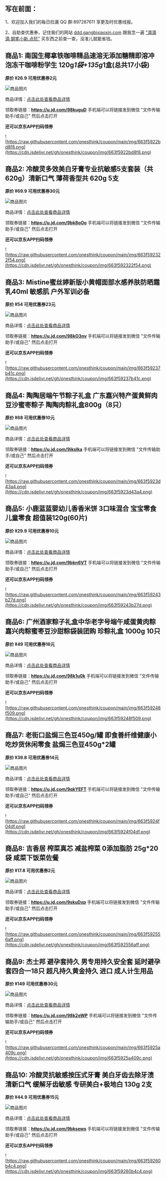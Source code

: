 ## 写在前面：

1、欢迎加入我们的每日捡漏 QQ 群:897287611 享更及时优惠线报。

2、自助查优惠券，记住我们的网站 [ddd.gangbixiaoxin.com](https://ddd.gangbixiaoxin.com) 跟我念一遍 ["滴滴滴.钢笔小新.点抗"](https://ddd.gangbixiaoxin.com) 买东西之前查一查，没准儿就能省钱。

## 商品1: 南国生椰拿铁咖啡精品速溶无添加糖精即溶冲泡冻干咖啡粉学生 120g*1袋+135g*1盒(总共17小袋)

**原价 ¥26.9 可用优惠券2元**

![商品图片](http://img14.360buyimg.com/n1/jfs/t1/176522/39/44411/108956/66050ad5Ffc0ee367/f804b7341b8b9ec4.jpg)

商品详情：[点击此处查看商品详情](https://union-click.jd.com/jdc?e=1003156031&amp;p=JF8BARoJK1olXwMGXVpVDk4QCl8IGlodVQIFVl9UCE4TAV9MRANLAjZbERscSkAJHTdNTwcKBlMdBgABFksWAmcAH1wXXA8CUVpfFxJSXzI4ZT1TD2VXKQs_X1FIeStVfAlRNnECAlJROEonAG4IHFITWgALUW5cWEpHAj8JS1olXQYyFTBdD0sXCmsLGWsUbQYEVFpYC00QAm0KGVwlXQ4FZInwsJ6dsrqAoo-L1dG784vUtJ-Ji184K1glXQcDVl5ZD0oVA184G2sWbVhsVQ1bCx8WCmlmRh0WXVZLH1kzC0gQB2YOH2sXXAcAVm5tODASUBcIbx9JXllnAgkZSh4QYCZcYV5UOWhQLCAKXiB0Bwl9RT9iHgJgKgBtCHs)

领取券链接：**https://u.jd.com/98kuguD** 手机端可以将链接发到微信 "文件传输助手/或自己" 然后点击打开

**还可以京东APP扫码领券**

![https://raw.githubusercontent.com/onesthink/coupon/main/img/663f5922bd8f8.png](https://cdn.jsdelivr.net/gh/onesthink/coupon/img/663f5922bd8f8.png)

## 商品2: 冷酸灵多效美白牙膏专业抗敏感5支套装（共620g）清新口气 薄荷香型共 620g 5支

**原价 ¥69.9 可用优惠券30元**

![商品图片](http://img14.360buyimg.com/n1/jfs/t1/244804/9/4019/120280/65b2176bF52e4e573/fbb884daa9dcfd20.jpg)

商品详情：[点击此处查看商品详情](https://union-click.jd.com/jdc?e=1003156031&amp;p=JF8BARsJK1olXwMEUFlYDUMXAV8IGloRWQAFV11bDUIWAV9MRANLAjZbERscSkAJHTdNTwcKBlMdBgABFksWAmsMHVwWXgAHXV9fFxJSXzI4bQ9HAF9qCB8_bilyZm1hbiZqDgV1ElJROEonAG4IHFITWgALUW5cWEpHAj8JS1olXQYyFTBdC0gUC2cKE2sUbQYEVFpYC00QAmYNEl8lXQ4FZInwsJ6dsrqAoo-L1dG784vUtJ-Ji184K1glXQcDVl5ZD0oVA184G2sWbVhsVQ1UDx8QBD9mRh0WXVUCHFczAU0UA20BG14lXwcDVlxtOHtfUQ8JcBpuC3xGEzwhSw4QXAhrflgXOgVsVggEdh92e2ZPQStxGHRHFTkjOEsn)

领取券链接：**https://u.jd.com/9bk8oOo** 手机端可以将链接发到微信 "文件传输助手/或自己" 然后点击打开

**还可以京东APP扫码领券**

![https://raw.githubusercontent.com/onesthink/coupon/main/img/663f592322f54.png](https://cdn.jsdelivr.net/gh/onesthink/coupon/img/663f592322f54.png)

## 商品3: Mistine蜜丝婷新版小黄帽面部水感养肤防晒霜乳40ml 敏感肌 户外军训必备

**原价 ¥54 可用优惠券23元**

![商品图片](http://img14.360buyimg.com/n1/jfs/t1/197393/20/43166/159254/6638aab1F465a6ef4/6214873da7372154.png)

商品详情：[点击此处查看商品详情](https://union-click.jd.com/jdc?e=1003156031&amp;p=JF8BARsJK1olXwMEVlldDEwRAl8IGloUWQYBUVdfDk0nRzBQRQQlBENHFRxWFlVPRjtUBABAQlRcCEBdCUoWB28LHlIXWwAdDRsBVXtfA3ESZQ5oImNZDAMZEjNuVj1yYjBDUQoyVW5eCUsQCmkPHVIQbQdSVQ5cWEpHAl8IG2tXM1paFhsFVx_OtfTRus8lXDYCUl5ZDUgRB24PHFIdbQYKU26KpfPCid7dk-LBw47V7fmIgffDnec4K2sWbQYDVVxdDEwWAW84K1slXjZcOl8ODkMUVjoKdQZTXgYLEwoJZkgUBG4OGlolXwcDVlxtOHsQaAhuGx8dB0VVLyZVDRlyVBJjTyBrB1VsFhgJfBZCQg8MZQhvJV9aUwgoOEsn)

领取券链接：**https://u.jd.com/98kO3nv** 手机端可以将链接发到微信 "文件传输助手/或自己" 然后点击打开

**还可以京东APP扫码领券**

![https://raw.githubusercontent.com/onesthink/coupon/main/img/663f59237b41c.png](https://cdn.jsdelivr.net/gh/onesthink/coupon/img/663f59237b41c.png)

## 商品4: 陶陶居端午节粽子礼盒 广东嘉兴特产蛋黄鲜肉豆沙蜜枣粽子 陶陶肉粽礼盒800g（8只）

**原价 ¥68 可用优惠券10元**

![商品图片](http://img14.360buyimg.com/n1/jfs/t1/234217/21/15666/159687/660ba50aF435a0bf5/2b85d02ba2e525e6.jpg)

商品详情：[点击此处查看商品详情](https://union-click.jd.com/jdc?e=1003156031&amp;p=JF8BARgJK1olXwMEUFteDE0SBl8IGloXXAMAUVxUC00RAF9MRANLAjZbERscSkAJHTdNTwcKBlMdBgABFksWAm0JHlkQXw8BUlheFxJSXzI4RSRzCAcBVjU-FgtwXz9PU1tDBE9BJFJROEonAG4IHFITWgALUW5cWEpHAj8JS1olXQYyFTBaC0gWAWk4GmsVWwYGUV1bD0sWBm0BK1sdWjbV-eaIgvrCi9bchdPC5KHX3eKJlsMnM18LK1sUXAQCUFlcCksnM284GGtLMwdRUQlYCBtEbTJOGFtGX1BQOl1fCE4TAm84GVoUXwQyZG4_UA9xXDFtXwscWm50J1s6XDIXQT8NTzl7X2ZkASs2XQ5efWxIHCYUBXJVZF5t)

领取券链接：**https://u.jd.com/9ikslka** 手机端可以将链接发到微信 "文件传输助手/或自己" 然后点击打开

**还可以京东APP扫码领券**

![https://raw.githubusercontent.com/onesthink/coupon/main/img/663f5923d43a4.png](https://cdn.jsdelivr.net/gh/onesthink/coupon/img/663f5923d43a4.png)

## 商品5: 小鹿蓝蓝婴幼儿香香米饼 3口味混合 宝宝零食儿童零食 超值装120g(60片)

**原价 ¥29.9 可用优惠券10元**

![商品图片](http://img14.360buyimg.com/n1/jfs/t1/241066/9/8359/153646/66309d32Ff080af7e/51cddf4edc173f88.jpg)

商品详情：[点击此处查看商品详情](https://union-click.jd.com/jdc?e=1003156031&amp;p=JF8BASUJK1olXwMEUFteAEsQBV8IGloUWgICU1paC0snRzBQRQQlBENHFRxWFlVPRjtUBABAQlRcCEBdCUoWBGsIHF8SXgYdDRsBVXsNUTBwQjhVK2YHVzoJDj90VRRbXxhlUQoyVW5eCUsQCmkPHVIQbQdSVQ5cWEpHAl8IG2tXM1NWAB0OVQ9D2tmTwvqBiqCkjefc3MCxM244G10VWQMBUlxaCk8SC18IE1wliqu6gdTs3cOu1_GAzOKyiI--gMDVOHsnAF8IGloXXQIFVVxdOHsXM2w4RTUUDgNVXQ1YCSVKRWwIHxldCWgBV1dbDkofM20JGlkXbTYyCA4cfhwWRBhfZzJ2An5bP1YUWx5KCzd_dVlIFnQBICJdfhJudwsASBNSATYCZA)

领取券链接：**https://u.jd.com/9bkn6VT** 手机端可以将链接发到微信 "文件传输助手/或自己" 然后点击打开

**还可以京东APP扫码领券**

![https://raw.githubusercontent.com/onesthink/coupon/main/img/663f59243b27d.png](https://cdn.jsdelivr.net/gh/onesthink/coupon/img/663f59243b27d.png)

## 商品6: 广州酒家粽子礼盒中华老字号端午咸蛋黄肉粽嘉兴肉粽蜜枣豆沙甜粽袋装团购 珍粽礼盒 1000g 10只

**原价 ¥49 可用优惠券16元**

![商品图片](http://img14.360buyimg.com/n1/jfs/t1/156438/6/42247/208132/663de51aFe34d8987/eeafd1a70b37258f.jpg)

商品详情：[点击此处查看商品详情](https://union-click.jd.com/jdc?e=1003156031&amp;p=JF8BARcJK1olXwMEUF9UC04SAF8IGlsUXAYBXVtcDkIeC19MRANLAjZbERscSkAJHTdNTwcKBlMdBgABFksWA24JG1gcWAcEXVdVFxJSXzI4SQYTJF4CPTk-EilJSG4ISQxmWk1kNFJROEonAG4IHFITWgALUW5cWEpHAj8JS1olXQYyFTBeDU0eAF8JK1sTXQIHV1heCE8WCm44G1MSbdGv7IvXuZ6furuWk4ys-tOL6IrDgHsnM2w4G1oUXwYGU19fCHsnA18LKwV7XFUKVFheDkJ5XikLG1hJCVZsV11fC0MVCl8KGloXXzYyZC0fSyBIcw9ATSMRAGd5XClZY09DfDpLYTUXKHFSKzlabxtvWCYBYh4SJEIyVG4)

领取券链接：**https://u.jd.com/98k1u0k** 手机端可以将链接发到微信 "文件传输助手/或自己" 然后点击打开

**还可以京东APP扫码领券**

![https://raw.githubusercontent.com/onesthink/coupon/main/img/663f59248f509.png](https://cdn.jsdelivr.net/gh/onesthink/coupon/img/663f59248f509.png)

## 商品7: 老街口盐焗三色豆450g/罐 即食善纤维健康小吃炒货休闲零食 盐焗三色豆450g*2罐

**原价 ¥39.8 可用优惠券14元**

![商品图片](http://img14.360buyimg.com/n1/jfs/t1/242731/38/7363/151165/66164966Fb40131bd/b1bba234cc496549.jpg)

商品详情：[点击此处查看商品详情](https://union-click.jd.com/jdc?e=1003156031&amp;p=JF8BARkJK1olXwMEVllZDkwWC18IGlsUXAAKUl9bDksRAF9MRANLAjZbERscSkAJHTdNTwcKBlMdBgABFksWA24JHVMTXAAEVFheFxJSXzI4QRJNNA5XKzU_QRMWaBtUQTBdP3wcJFJROEonAG4IHFITWgALUW5cWEpHAj8JS1olXQYyFTBbDkMRAmY4GmsVWwYGUV1bD0sUC24MK1sdWjbV-eaIgvrCi9bchdPC5KHX3eKJlsMnM18LK1sUXAQCUFlcCksnM284GGtLMwdRU1tUCEsSbTJOGFtGWVRGOldbCkwTB2wBK1kUXAQAZG5tWihXQGZyRTtuBH5FAwAeDTZPfGhQTANOMwQAUzpbYQlAawt_eRhyJQB3XG5dOA)

领取券链接：**https://u.jd.com/9qkYEFT** 手机端可以将链接发到微信 "文件传输助手/或自己" 然后点击打开

**还可以京东APP扫码领券**

![https://raw.githubusercontent.com/onesthink/coupon/main/img/663f5924f04df.png](https://cdn.jsdelivr.net/gh/onesthink/coupon/img/663f5924f04df.png)

## 商品8: 吉香居  榨菜真芯  减盐榨菜 0添加脂肪 25g*20袋 咸菜下饭菜佐餐

**原价 ¥17.8 可用优惠券2元**

![商品图片](http://img14.360buyimg.com/n1/jfs/t1/233594/23/11394/161832/65a0d897Fa2f8c81a/7504fc13bf4069df.jpg)

商品详情：[点击此处查看商品详情](https://union-click.jd.com/jdc?e=1003156031&amp;p=JF8BARkJK1olXwQAVVxZCEweBl8IGloUXg8AVVpaDEInRzBQRQQlBENHFRxWFlVPRjtUBABAQlRcCEBdCUoWAGYKGl8SWQ8dDRsBVXtRehdNHgNVC2NpEAsdSAMJCg9XSzNTUQoyVW5eCUsQCmkPHVIQbQdSVQ5cWEpHAl8IG2tDMwYDVV9cAUseCm84GmsVWwYGUV1bD0sSBGgNK1sdWjbV-eaIgvrCi9bchdPC5KHX3eKJlsMnM18LK1sUXAQCUFlcCksnM284GGtLMwdRUlxcWx9FbTJOGFtGWkdGOldbC08QBW8JK1kUXAQAZG5tWwNVYS16fCgSKFJWViUiTzBnRQ99UC1AMwQBUgABT0JSZG90cyhKJ3t6Vm5dOA)

领取券链接：**https://u.jd.com/9skuDxp** 手机端可以将链接发到微信 "文件传输助手/或自己" 然后点击打开

**还可以京东APP扫码领券**

![https://raw.githubusercontent.com/onesthink/coupon/main/img/663f592556aff.png](https://cdn.jsdelivr.net/gh/onesthink/coupon/img/663f592556aff.png)

## 商品9: 杰士邦 避孕套持久 男专用持久安全套 延时避孕套四合一18只 超凡持久黄金持久  进口 成人计生用品

**原价 ¥149 可用优惠券30元**

![商品图片](http://img14.360buyimg.com/n1/jfs/t1/221730/10/40512/143692/663c3e25F95ce43d0/19b4c42d4d01f449.jpg)

商品详情：[点击此处查看商品详情](https://union-click.jd.com/jdc?e=1003156031&amp;p=JF8BAR4JK1olXwMEUFxVDUgSB18IGloUXw4FUF5eAUsnRzBQRQQlBENHFRxWFlVPRjtUBABAQlRcCEBdCUoWAWcPH1sWVAYdDRsBVXtgZWhBWVlQKWYEKiQeaAwWWjRTWS11UQoyVW5eCUsQCmkPHVIQbQdSVQ5cWEpHAl8IG2tGM9Gu1YrPkpOklLqBh4-_0TYDZF5bCE8SAGkPG18dVQAyVFZaOJy6u7qCqo6d5NKc3Inkr56ev7uWk2slbQUyVF9cCksTBG4KG2slXTYBZAAzCRgeBDsPHFJ7AEABVA1bSAp5A2kNGV4QWwYyVl9cCkknM18IawZLVHpgHTpaUghyRzMPTidIXXFLN10zCi5_QBUJQT9FFkdWPCMEbQBoM284)

领取券链接：**https://u.jd.com/98k2eWP** 手机端可以将链接发到微信 "文件传输助手/或自己" 然后点击打开

**还可以京东APP扫码领券**

![https://raw.githubusercontent.com/onesthink/coupon/main/img/663f5925a409c.png](https://cdn.jsdelivr.net/gh/onesthink/coupon/img/663f5925a409c.png)

## 商品10: 冷酸灵抗敏感按压式牙膏 美白牙齿去除牙渍 清新口气 缓解牙齿敏感 专研美白+极地白 130g 2支

**原价 ¥44.9 可用优惠券15元**

![商品图片](http://img14.360buyimg.com/n1/jfs/t1/158714/1/42234/87764/65b359aeFa2fd38d8/ac59c387712bb03b.jpg)

商品详情：[点击此处查看商品详情](https://union-click.jd.com/jdc?e=1003156031&amp;p=JF8BARsJK1olXwMEUFteC0wfBl8IGloSWw4LVlhdAU4XAF9MRANLAjZbERscSkAJHTdNTwcKBlMdBgABFksWAmgOE1IXWwYLUV5eFxJSXzI4GD8dVXBaVA09XBd2ey50WQ9BXA5UAlJROEonAG4IHFITWgALUW5cWEpHAj8JS1olXQYyFTBdC0gUC2cKE2sUbQYEVFpYC00WA20KE18lXQ4FZInwsJ6dsrqAoo-L1dG784vUtJ-Ji184K1glXQcDVl5ZD0oVA184G2sWbVhsVQ1bCksUCm1mRh0WXE5SFxgzAU0XCmcBE18lXwcDVlxtOHtheyZdRx98AV9yEiIbYRZlAg5PGBpwOQRsViw6czVSSyZybRscNEIDVTZfOEsn)

领取券链接：**https://u.jd.com/9bksews** 手机端可以将链接发到微信 "文件传输助手/或自己" 然后点击打开

**还可以京东APP扫码领券**

![https://raw.githubusercontent.com/onesthink/coupon/main/img/663f59260b4c4.png](https://cdn.jsdelivr.net/gh/onesthink/coupon/img/663f59260b4c4.png)

